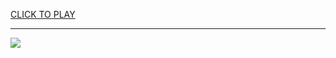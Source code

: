 
<a href="https://premium76.site?title=unblocked_games_volleyball&ref=13M">CLICK TO PLAY</a></h3>
<hr>

<a href="https://premium76.site?title=unblocked_games_volleyball&ref=13M"><img src="https://clearcache.store/games.png"></a>



